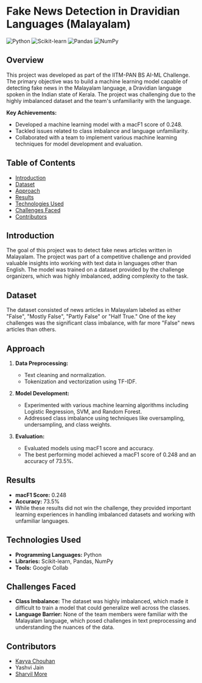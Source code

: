 # Fake News Detection in Dravidian Languages (Malayalam)

![Python](https://img.shields.io/badge/Python-3.x-blue) ![Scikit-learn](https://img.shields.io/badge/Scikit--learn-0.24-orange) ![Pandas](https://img.shields.io/badge/Pandas-1.3.0-green) ![NumPy](https://img.shields.io/badge/NumPy-1.21.0-yellow)

## Overview

This project was developed as part of the IITM-PAN BS AI-ML Challenge. The primary objective was to build a machine learning model capable of detecting fake news in the Malayalam language, a Dravidian language spoken in the Indian state of Kerala. The project was challenging due to the highly imbalanced dataset and the team's unfamiliarity with the language.

**Key Achievements:**
- Developed a machine learning model with a macF1 score of 0.248.
- Tackled issues related to class imbalance and language unfamiliarity.
- Collaborated with a team to implement various machine learning techniques for model development and evaluation.

## Table of Contents

- [Introduction](#introduction)
- [Dataset](#dataset)
- [Approach](#approach)
- [Results](#results)
- [Technologies Used](#technologies-used)
- [Challenges Faced](#challenges-faced)
- [Contributors](#contributors)

## Introduction

The goal of this project was to detect fake news articles written in Malayalam. The project was part of a competitive challenge and provided valuable insights into working with text data in languages other than English. The model was trained on a dataset provided by the challenge organizers, which was highly imbalanced, adding complexity to the task.

## Dataset

The dataset consisted of news articles in Malayalam labeled as either "False", "Mostly False", "Partly False" or "Half True." One of the key challenges was the significant class imbalance, with far more "False" news articles than others.

## Approach

1. **Data Preprocessing:**
   - Text cleaning and normalization.
   - Tokenization and vectorization using TF-IDF.

2. **Model Development:**
   - Experimented with various machine learning algorithms including Logistic Regression, SVM, and Random Forest.
   - Addressed class imbalance using techniques like oversampling, undersampling, and class weights.

3. **Evaluation:**
   - Evaluated models using macF1 score and accuracy.
   - The best performing model achieved a macF1 score of 0.248 and an accuracy of 73.5%.

## Results

- **macF1 Score:** 0.248
- **Accuracy:** 73.5%
- While these results did not win the challenge, they provided important learning experiences in handling imbalanced datasets and working with unfamiliar languages.

## Technologies Used

- **Programming Languages:** Python
- **Libraries:** Scikit-learn, Pandas, NumPy
- **Tools:** Google Collab

## Challenges Faced

- **Class Imbalance:** The dataset was highly imbalanced, which made it difficult to train a model that could generalize well across the classes.
- **Language Barrier:** None of the team members were familiar with the Malayalam language, which posed challenges in text preprocessing and understanding the nuances of the data.

## Contributors

- [Kavya Chouhan](https://github.com/kavyachouhan)
- Yashvi Jain
- [Sharvil More](https://github.com/team-member2)
